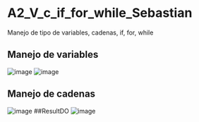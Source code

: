# A2_V_c_if_for_while_Sebastian
Manejo de tipo de variables, cadenas, if, for, while
## Manejo de variables
![image](https://github.com/user-attachments/assets/0730b640-9bb8-4a9f-ad8e-d1928835fee5)
![image](https://github.com/user-attachments/assets/750e4bed-2eec-41ed-ab38-f1904f1eb61d)
 ## Manejo de cadenas
 ![image](https://github.com/user-attachments/assets/9b260bec-4dc8-448f-80b4-73f218bd393f)
##ResultDO
![image](https://github.com/user-attachments/assets/0bf1a025-6efe-4d43-9e19-e3f6c6c36a0d)


